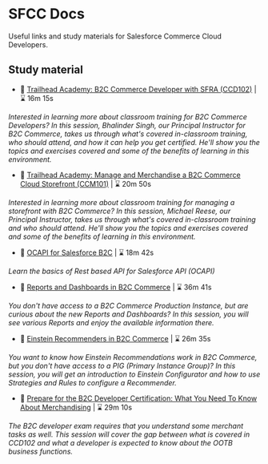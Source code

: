 # SFCC Docs
Useful links and study materials for Salesforce Commerce Cloud Developers.

## Study material

- :movie_camera: [Trailhead Academy: B2C Commerce Developer with SFRA (CCD102)](https://trailhead.salesforce.com/live/videos/a2r3k000001vD36/trailhead-academy-b2c-commerce-developer-with-sfra-ccd102/?lang=es-MX) | :hourglass: 16m 15s

_Interested in learning more about classroom training for B2C Commerce Developers? In this session, Bhalinder Singh, our Principal Instructor for B2C Commerce, takes us through what's covered in-classroom training, who should attend, and how it can help you get certified. He'll show you the topics and exercises covered and some of the benefits of learning in this environment._

- :movie_camera: [Trailhead Academy: Manage and Merchandise a B2C Commerce Cloud Storefront (CCM101)](https://trailhead.salesforce.com/live/videos/a2r3k000001vD3B/trailhead-academy-manage-and-merchandise-a-b2c-commerce-cloud-storefront-ccm101/?lang=es-MX) | :hourglass: 20m 50s

_Interested in learning more about classroom training for managing a storefront with B2C Commerce? In this session, Michael Reese, our Principal Instructor, takes us through what's covered in-classroom training and who should attend. He'll show you the topics and exercises covered and some of the benefits of learning in this environment._

- :movie_camera: [OCAPI for Salesforce B2C](https://trailhead.salesforce.com/live/videos/a2r3k000001n2gY/ocapi-for-salesforce-b2c?lang=es-MX) | :hourglass: 18m 42s

_Learn the basics of Rest based API for Salesforce API (OCAPI)_

- :movie_camera: [Reports and Dashboards in B2C Commerce](https://trailhead.salesforce.com/live/videos/a2r3k000001n2dy/reports-and-dashboards-in-b2c-commerce/?lang=es-MX) | :hourglass: 36m 41s

_You don't have access to a B2C Commerce Production Instance, but are curious about the new Reports and Dashboards? In this session, you will see various Reports and enjoy the available information there._

- :movie_camera: [Einstein Recommenders in B2C Commerce](https://trailhead.salesforce.com/live/videos/a2r3k000001n2dt/einstein-recommenders-in-b2c-commerce?lang=es-MX) | :hourglass: 26m 35s

_You want to know how Einstein Recommendations work in B2C Commerce, but you don't have access to a PIG (Primary Instance Group)? In this session, you will get an introduction to Einstein Configurator and how to use Strategies and Rules to configure a Recommender._

- :movie_camera: [Prepare for the B2C Developer Certification: What You Need To Know About Merchandising](https://trailhead.salesforce.com/live/videos/a2r3k000001n2l4/prepare-for-the-b2c-developer-certification-what-you-need-to-know-about-merchandising/?lang=es-MX) | :hourglass: 29m 10s

_The B2C developer exam requires that you understand some merchant tasks as well. This session will cover the gap between what is covered in CCD102 and what a developer is expected to know about the OOTB business functions._
